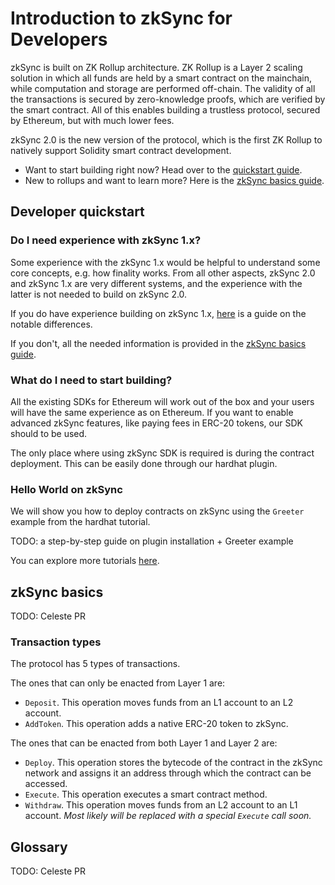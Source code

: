 # Introduction to zkSync for Developers

zkSync is built on ZK Rollup architecture. ZK Rollup is a Layer 2 scaling solution in which all funds are held by a smart
contract on the mainchain, while computation and storage are performed off-chain. The validity of all the transactions is secured by zero-knowledge proofs, which are verified by the smart contract. All of this enables building a trustless protocol, secured by Ethereum, but with much lower fees.

zkSync 2.0 is the new version of the protocol, which is the first ZK Rollup to natively support Solidity smart contract development.

- Want to start building right now? Head over to the [quickstart guide](#developer-quickstart).
- New to rollups and want to learn more? Here is the [zkSync basics guide](#zksync-basics).

## Developer quickstart

### Do I need experience with zkSync 1.x?

Some experience with the zkSync 1.x would be helpful to understand some core concepts, e.g. how finality works. From all other aspects, zkSync 2.0 and zkSync 1.x are very different systems, and the experience with the latter is not needed to build on zkSync 2.0.

If you do have experience building on zkSync 1.x, [here](./v1-vs-v2.md) is a guide on the notable differences.

If you don't, all the needed information is provided in the [zkSync basics guide](#zksync-basics).

### What do I need to start building?

All the existing SDKs for Ethereum will work out of the box and your users will have the same experience as on Ethereum. If you want to enable advanced zkSync features, like paying fees in ERC-20 tokens, our SDK should to be used.

The only place where using zkSync SDK is required is during the contract deployment. This can be easily done through our hardhat plugin.

### Hello World on zkSync

We will show you how to deploy contracts on zkSync using the `Greeter` example from the hardhat tutorial.

TODO: a step-by-step guide on plugin installation + Greeter example

You can explore more tutorials [here](./tutorials.md).

## zkSync basics

TODO: Celeste PR

### Transaction types

<!--

Sidenote: These protocol details are mostly relevant when the zkPorter part is available:

The main part of zkSync 2.0 is the state tree. It's a sparse Merkle tree with a depth of 265, which holds account states. The topmost 8 bits denote the type of the protocol to be used (0 stands for `zkRollup` and 1 stands for `zkPorter`, the rest 254 types are reserved for the future). Each protocol has a storage space of `2^256` slots.

_Note:_ Each account exists in each subtree at the same time, e.g. account can have its funds stored in cold reserve in the zkRollup part and have all trading done on the zkPorter side.

-->

The protocol has 5 types of transactions.

The ones that can only be enacted from Layer 1 are:

- `Deposit`. This operation moves funds from an L1 account to an L2 account.
- `AddToken`. This operation adds a native ERC-20 token to zkSync. <!-- TODO: Include link to the glossary of what is the native (or first-class citizen) erc20 token -->

The ones that can be enacted from both Layer 1 and Layer 2 are:

- `Deploy`. This operation stores the bytecode of the contract in the zkSync network and assigns it an address
  through which the contract can be accessed.
- `Execute`. This operation executes a smart contract method.
- `Withdraw`. This operation moves funds from an L2 account to an L1 account. _Most likely will be replaced with a special `Execute` call soon._

## Glossary

TODO: Celeste PR
